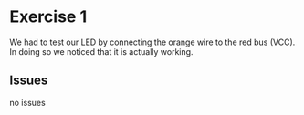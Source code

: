 

# Exercise 1 
We had to test our LED by connecting the orange wire to the red bus (VCC). In doing so we noticed that it is actually working.

## Issues
no issues

